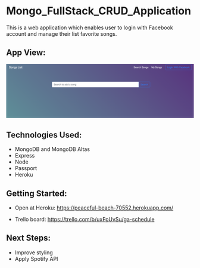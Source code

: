 # Mongo_FullStack_CRUD_Application
This is a web application which enables user to login with Facebook account and manage their list favorite songs.
## App View:
![list page view](./public/images/homepage.png)

## Technologies Used:
- MongoDB and MongoDB Altas
- Express
- Node
- Passport 
- Heroku

## Getting Started:
- Open at Heroku: https://peaceful-beach-70552.herokuapp.com/

- Trello board: https://trello.com/b/uxFpUvSu/ga-schedule

## Next Steps:
- Improve styling
- Apply Spotify API
